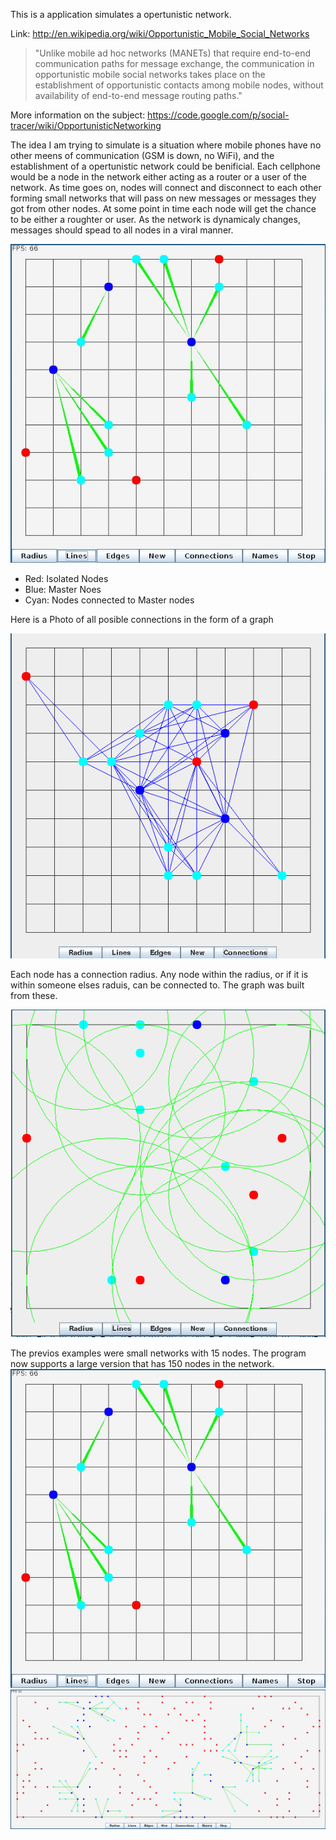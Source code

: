 This is a application simulates a opertunistic network.

Link: http://en.wikipedia.org/wiki/Opportunistic_Mobile_Social_Networks

<blockquote>
"Unlike mobile ad hoc networks (MANETs) that require end-to-end communication paths for message exchange, the communication in opportunistic mobile social networks takes place on the establishment of opportunistic contacts among mobile nodes, without availability of end-to-end message routing paths."
</blockquote>

More information on the subject: https://code.google.com/p/social-tracer/wiki/OpportunisticNetworking

The idea I am trying to simulate is a situation where mobile phones have no other meens of communication (GSM is down, no WiFi), and the establishment of a opertunistic network could be benificial. Each cellphone would be a node in the network either acting as a router or a user of the network. As time goes on, nodes will connect and disconnect to each other forming small networks that will pass on new messages or messages they got from other nodes. At some point in time each node will get the chance to be either a roughter or user. As the network is dynamicaly changes, messages should spead to all nodes in a viral manner.

![alt tag](images/connections-new.jpg)
- Red: 		Isolated Nodes
- Blue: 	Master Noes
- Cyan:		Nodes connected to Master nodes

Here is a Photo of all posible connections in the form of a graph

![alt tag](images/screen2.png)

Each node has a connection radius. Any node within the radius, or if it is within someone elses raduis, can be connected to. The graph was built from these.

![alt tag](images/screen3.png)

The previos examples were small networks with 15 nodes. The program now supports a large version that has 150 nodes in the network.
![alt tag](images/connections-new.jpg)
![alt tag](images/nodes-new.jpg)

